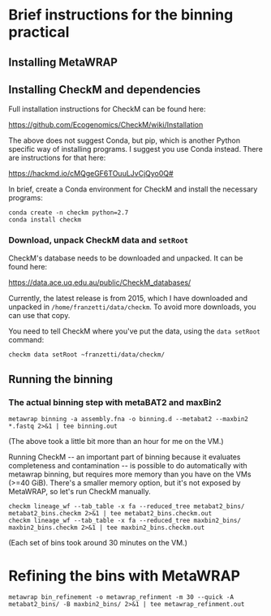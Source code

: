 # Brief instructions for the binning practical

## Installing MetaWRAP

## Installing CheckM and dependencies

Full installation instructions for CheckM can be found here:

https://github.com/Ecogenomics/CheckM/wiki/Installation

The above does not suggest Conda, but pip, which is another Python specific
way of installing programs. I suggest you use Conda instead. There are 
instructions for that here:

https://hackmd.io/cMQgeGF6TOuuLJvCjQyo0Q#

In brief, create a Conda environment for CheckM and install the necessary programs:

```
conda create -n checkm python=2.7
conda install checkm
```

### Download, unpack CheckM data and `setRoot`

CheckM's database needs to be downloaded and unpacked. It can be found here:

https://data.ace.uq.edu.au/public/CheckM_databases/

Currently, the latest release is from 2015, which I have downloaded and unpacked
in `/home/franzetti/data/checkm`. To avoid more downloads, you can use that copy.

You need to tell CheckM where you've put the data, using the `data setRoot` command:

```
checkm data setRoot ~franzetti/data/checkm/
```

## Running the binning

### The actual binning step with metaBAT2 and maxBin2

```
metawrap binning -a assembly.fna -o binning.d --metabat2 --maxbin2 *.fastq 2>&1 | tee binning.out
```

(The above took a little bit more than an hour for me on the VM.)

Running CheckM -- an important part of binning because it evaluates completeness and contamination --
is possible to do automatically with metawrap binning, but requires more memory than you have on the
VMs (>=40 GiB). There's a smaller memory option, but it's not exposed by MetaWRAP, so let's run CheckM
manually.

```
checkm lineage_wf --tab_table -x fa --reduced_tree metabat2_bins/ metabat2_bins.checkm 2>&1 | tee metabat2_bins.checkm.out
checkm lineage_wf --tab_table -x fa --reduced_tree maxbin2_bins/ maxbin2_bins.checkm 2>&1 | tee maxbin2_bins.checkm.out
```

(Each set of bins took around 30 minutes on the VM.)

# Refining the bins with MetaWRAP

```
metawrap bin_refinement -o metawrap_refinment -m 30 --quick -A metabat2_bins/ -B maxbin2_bins/ 2>&1 | tee metawrap_refinment.out
```
